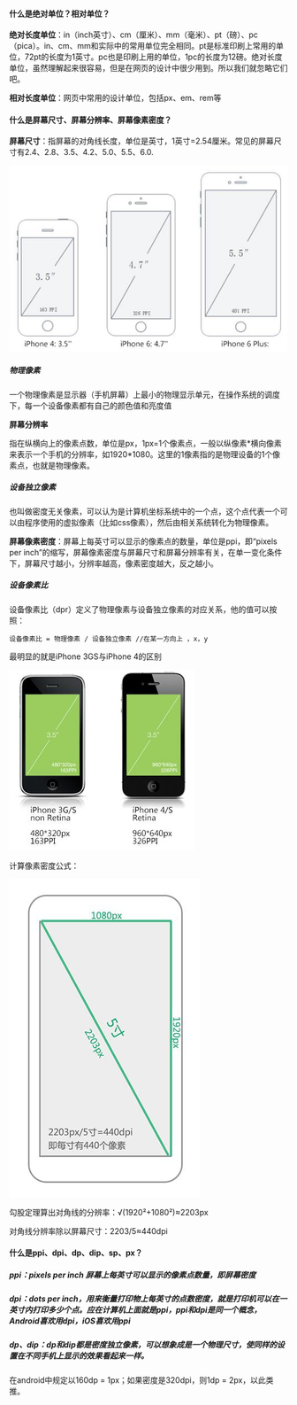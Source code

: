 #### 什么是绝对单位？相对单位？

**绝对长度单位**：in（inch英寸）、cm（厘米）、mm（毫米）、pt（磅）、pc（pica）。in、cm、mm和实际中的常用单位完全相同。pt是标准印刷上常用的单位，72pt的长度为1英寸。pc也是印刷上用的单位，1pc的长度为12磅。绝对长度单位，虽然理解起来很容易，但是在网页的设计中很少用到。所以我们就忽略它们吧。

**相对长度单位**：网页中常用的设计单位，包括px、em、rem等

#### 什么是屏幕尺寸、屏幕分辨率、屏幕像素密度？

**屏幕尺寸**：指屏幕的对角线长度，单位是英寸，1英寸=2.54厘米。常见的屏幕尺寸有2.4、2.8、3.5、4.2、5.0、5.5、6.0.

![](/assets/1441638550_1436653066_7247_imageAddr.jpg)

##### 物理像素

一个物理像素是显示器（手机屏幕）上最小的物理显示单元，在操作系统的调度下，每一个设备像素都有自己的颜色值和亮度值

**屏幕分辨率**

指在纵横向上的像素点数，单位是px，1px=1个像素点，一般以纵像素\*横向像素来表示一个手机的分辨率，如1920\*1080。这里的1像素指的是物理设备的1个像素点，也就是物理像素。

##### 设备独立像素

也叫做密度无关像素，可以认为是计算机坐标系统中的一个点，这个点代表一个可以由程序使用的虚拟像素（比如css像素），然后由相关系统转化为物理像素。

**屏幕像素密度**：屏幕上每英寸可以显示的像素点的数量，单位是ppi，即“pixels per inch”的缩写，屏幕像素密度与屏幕尺寸和屏幕分辨率有关，在单一变化条件下，屏幕尺寸越小，分辨率越高，像素密度越大，反之越小。

##### 设备像素比

设备像素比（dpr）定义了物理像素与设备独立像素的对应关系，他的值可以按照：

```textg
设备像素比 = 物理像素 / 设备独立像素 //在某一方向上 ，x，y
```

最明显的就是iPhone 3GS与iPhone 4的区别

![](/assets/1441638591_1436653066_8124_imageAddr.jpg)

计算像素密度公式：

![](/assets/1441638622_1436653066_8976_imageAddr.jpg)

勾股定理算出对角线的分辨率：√\(1920²+1080²\)≈2203px

对角线分辨率除以屏幕尺寸：2203/5≈440dpi

#### 什么是ppi、dpi、dp、dip、sp、px？

##### ppi：pixels per inch 屏幕上每英寸可以显示的像素点数量，即屏幕密度

##### dpi：dots per inch，用来衡量打印物上每英寸的点数密度，就是打印机可以在一英寸内打印多少个点。应在计算机上面就是ppi，ppi和dpi是同一个概念，Android喜欢用dpi，iOS喜欢用ppi

##### dp、dip：dp和dip都是密度独立像素，可以想象成是一个物理尺寸，使同样的设置在不同手机上显示的效果看起来一样。

在android中规定以160dp = 1px；如果密度是320dpi，则1dp = 2px，以此类推。





